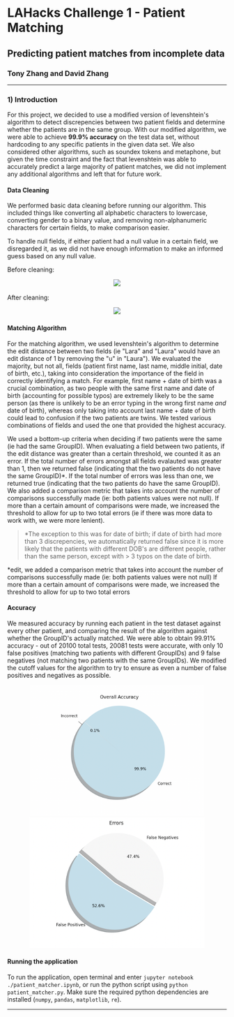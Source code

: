 # LAHacks Challenge 1 - Patient Matching

## Predicting patient matches from incomplete data
### Tony Zhang and David Zhang

* * *

### 1) Introduction 

For this project, we decided to use a modified version of levenshtein's algorithm to detect discrepencies between two patient fields and determine whether the patients are in the same group. With our modified algorithm, we were able to achieve **99.9% accuracy** on the test data set, without hardcoding to any specific patients in the given data set. We also considered other algorithms, such as soundex tokens and metaphone, but given the time constraint and the fact that levenshtein was able to accurately predict a large majority of patient matches, we did not implement any additional algorithms and left that for future work.

#### Data Cleaning
We performed basic data cleaning before running our algorithm. This included things like converting all alphabetic characters to lowercase, converting gender to a binary value, and removing non-alphanumeric characters for certain fields, to make comparison easier.

To handle null fields, if either patient had a null value in a certain field, we disregarded it, as we did not have enough information to make an informed guess based on any null value.

Before cleaning: 

<p align="center">
  <img src="images/original.png"> 
</p>

After cleaning: 

<p align="center">
  <img src="images/cleaned.png"> 
</p>

#### Matching Algorithm

For the matching algorithm, we used levenshtein's algorithm to determine the edit distance between two fields (ie "Lara" and "Laura" would have an edit distance of 1 by removing the "u" in "Laura"). We evaluated the majority, but not all, fields (patient first name, last name, middle initial, date of birth, etc.), taking into consideration the importance of the field in correctly identifying a match. For example, first name + date of birth was a crucial combination, as two people with the same first name and date of birth (accounting for possible typos) are extremely likely to be the same person (as there is unlikely to be an error typing in the wrong first name *and* date of birth), whereas only taking into account last name + date of birth could lead to confusion if the two patients are twins. We tested various combinations of fields and used the one that provided the highest accuracy.

We used a bottom-up criteria when deciding if two patients were the same (ie had the same GroupID). When evaluating a field between two patients, if the edit distance was greater than a certain threshold, we counted it as an error. If the total number of errors amongst all fields evalauted was greater than 1, then we returned false (indicating that the two patients do not have the same GroupID)*. If the total number of errors was less than one, we returned true (indicating that the two patients do have the same GroupID). We also added a comparison metric that takes into account the number of comparisons successfully made (ie: both patients values were not null). If more than a certain amount of comparisons were made, we increased the threshold to allow for up to two total errors (ie if there was more data to work with, we were more lenient).

>*The exception to this was for date of birth; if date of birth had more than 3 discrepencies, we automatically returned false since it is more likely that the patients with different DOB's are different people, rather than the same person, except with > 3 typos on the date of birth.

*edit, we added a comparison metric that takes into account the number of comparisons successfully made (ie: both patients values were not null) If more than a certain amount of comparisons were made, we increased the threshold to allow for up to two total errors


#### Accuracy

We measured accuracy by running each patient in the test dataset against every other patient, and comparing the result of the algorithm against whether the GroupID's actually matched. We were able to obtain 99.91% accuracy - out of 20100 total tests, 20081 tests were accurate, with only 10 false positives (matching two patients with different GroupIDs) and 9 false negatives (not matching two patients with the same GroupIDs). We modified the cutoff values for the algorithm to try to ensure as even a number of false positives and negatives as possible.

<p align="center">
  <img src="images/new_accuracy.png" height="300px"> 
  <img src="images/new_errors.png" height="300px"> 
</p>

#### Running the application

To run the application, open terminal and enter `jupyter notebook ./patient_matcher.ipynb`, or run the python script using `python patient_matcher.py`. Make sure the required python dependencies are installed  (`numpy`, `pandas`, `matplotlib`, `re`).

* * *
